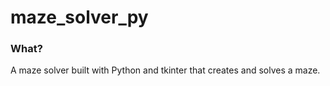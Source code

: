# maze_solver_py

### What?

A maze solver built with Python and tkinter that creates and solves a maze.